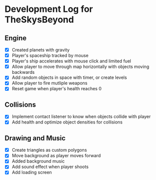 ﻿# Development Log for TheSkysBeyond

## Engine 
- [x] Created planets with gravity
- [x] Player's spaceship tracked by mouse
- [X] Player's ship accelerates with mouse click and limited fuel
- [X] Allow player to move through map horizontally with objects moving backwards
- [X] Add random objects in space with timer, or create levels
- [X] Allow player to fire mutliple weapons
- [X] Reset game when player's health reaches 0

## Collisions
- [X] Implement contact listener to know when objects collide with player
- [X] Add health and optimize object densities for collisions
 
## Drawing and Music
- [x] Create triangles as custom polygons
- [X] Move background as player moves forward
- [X] Added background music
- [X] Add sound effect when player shoots
- [X] Add loading screen 
